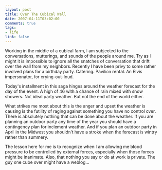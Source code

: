 ```yaml
--- 
layout: post
title: Over The Cubical Wall
date: 2007-04-11T03:02:00
comments: true
tags:
- life
link: false
---
```

Working in the middle of a cubical farm, I am subjected to the conversations, mutterings, and sounds of the people around me.  Try as I might it is impossible to ignore all the snatches of conversation that drift over the wall from my neighbors.  Recently I have been privy to some rather involved plans for a birthday party. Catering. Pavilion rental. An Elvis impersonator, for crying-out-loud.

Today's installment in this saga hinges around the weather forecast for the day of the event. A high of 46 with a chance of rain mixed with snow showers.  Not ideal party weather. But not the end of the world either.

What strikes me most about this is the anger and upset the weather is causing is the futility of raging against something you have no control over. There is absolutely nothing that can be done about the weather. If you are planning an outdoor party any time of the year you should have a contingency plan for inclement weather. And if you plan an outdoor party in April in the Midwest you shouldn't have a stroke when the forecast is wintry rather than summery.

The lesson here for me is to recognize when I am allowing me blood pressure to be controlled by external forces, especially when those forces might be inanimate.  Also, that nothing you say or do at work is private.  The guy one cube over might have a weblog...
